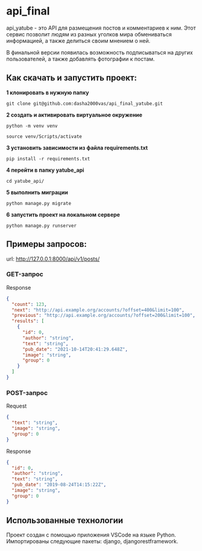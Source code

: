 # api_final

api_yatube - это API для размещения постов и комментариев к ним. Этот сервис позволит людям из разных уголков мира обмениваться информацией, а также делиться своим мнением о ней.

В финальной версии появилась возможность подписываться на других пользователей, а также добавлять фотографии к постам.

## Как скачать и запустить проект:

**1 клонировать в нужную папку**
```
git clone git@github.com:dasha2000vas/api_final_yatube.git
```

**2 создать и активировать виртуальное окружение**
```
python -m venv venv
```
```
source venv/Scripts/activate
```

**3 установить зависимости из файла requirements.txt**
```
pip install -r requirements.txt
```

**4 перейти в папку yatube_api**
```
cd yatube_api/
```

**5 выполнить миграции**
```
python manage.py migrate
```

**6 запустить проект на локальном сервере**
```
python manage.py runserver
```

## Примеры запросов:

url: http://127.0.0.1:8000/api/v1/posts/

### GET-запрос

Response

```json
{
  "count": 123,
  "next": "http://api.example.org/accounts/?offset=400&limit=100",
  "previous": "http://api.example.org/accounts/?offset=200&limit=100",
  "results": [
    {
      "id": 0,
      "author": "string",
      "text": "string",
      "pub_date": "2021-10-14T20:41:29.648Z",
      "image": "string",
      "group": 0
    }
  ]
}
```

### POST-запрос

Request

```json
{
  "text": "string",
  "image": "string",
  "group": 0
}
```

Response

```json
{
  "id": 0,
  "author": "string",
  "text": "string",
  "pub_date": "2019-08-24T14:15:22Z",
  "image": "string",
  "group": 0
}
```

## Использованные технологии

Проект создан с помощью приложения VSCode на языке Python. Импортированы следующие пакеты: django, djangorestframework.

